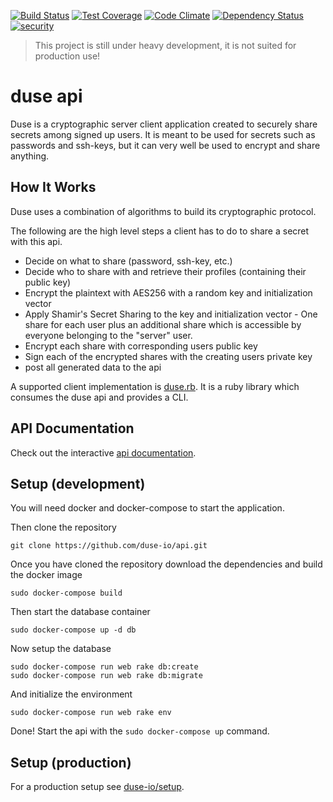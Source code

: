[![Build Status](https://travis-ci.org/duse-io/api.svg?branch=master)](https://travis-ci.org/duse-io/api)
[![Test Coverage](https://codeclimate.com/github/duse-io/api/badges/coverage.svg)](https://codeclimate.com/github/duse-io/api/coverage)
[![Code Climate](https://codeclimate.com/github/duse-io/api/badges/gpa.svg)](https://codeclimate.com/github/duse-io/api)
[![Dependency Status](https://www.versioneye.com/user/projects/54de008ac1bbbda0130006d2/badge.svg?style=flat)](https://www.versioneye.com/user/projects/54de008ac1bbbda0130006d2)
[![security](https://hakiri.io/github/duse-io/api/master.svg)](https://hakiri.io/github/duse-io/api/master)

> This project is still under heavy development, it is not suited for
> production use!

duse api
========

Duse is a cryptographic server client application created to securely share
secrets among signed up users. It is meant to be used for secrets such as
passwords and ssh-keys, but it can very well be used to encrypt and share
anything.

How It Works
------------

Duse uses a combination of algorithms to build its cryptographic protocol.

The following are the high level steps a client has to do to share a secret
with this api.

  * Decide on what to share (password, ssh-key, etc.)
  * Decide who to share with and retrieve their profiles (containing their
    public key)
  * Encrypt the plaintext with AES256 with a random key and initialization
    vector
  * Apply Shamir's Secret Sharing to the key and initialization vector - One
    share for each user plus an additional share which is accessible by
    everyone belonging to the "server" user.
  * Encrypt each share with corresponding users public key
  * Sign each of the encrypted shares with the creating users private key
  * post all generated data to the api

A supported client implementation is
[duse.rb](https://github.com/duse-io/duse.rb). It is a ruby library which
consumes the duse api and provides a CLI.

API Documentation
-----------------

Check out the interactive [api documentation](http://docs.duseapi.apiary.io/).

Setup (development)
-------------------

You will need docker and docker-compose to start the application.

Then clone the repository

	git clone https://github.com/duse-io/api.git

Once you have cloned the repository download the dependencies and build the
docker image

	sudo docker-compose build

Then start the database container

	sudo docker-compose up -d db

Now setup the database

	sudo docker-compose run web rake db:create
	sudo docker-compose run web rake db:migrate

And initialize the environment

	sudo docker-compose run web rake env

Done! Start the api with the `sudo docker-compose up` command.

Setup (production)
------------------

For a production setup see [duse-io/setup](https://github.com/duse-io/setup).
